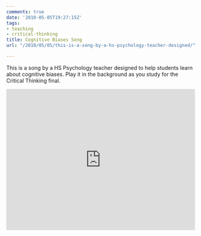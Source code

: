 ```yaml
---
comments: true
date: '2010-05-05T19:27:15Z'
tags:
- teaching
- critical-thinking
title: Cognitive Biases Song
url: "/2010/05/05/this-is-a-song-by-a-hs-psychology-teacher-designed/"

---
```

<p>This is a song by a HS Psychology teacher designed to help students learn about cognitive biases. Play it in the background as you study for the Critical Thinking final.</p>

<iframe width="500" height="375" src="https://www.youtube.com/embed/3RsbmjNLQkc" frameborder="0" allowfullscreen></iframe>

